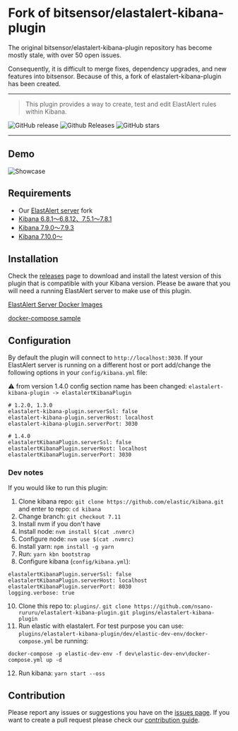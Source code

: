 # Fork of bitsensor/elastalert-kibana-plugin

The original bitsensor/elastalert-kibana-plugin repository has become mostly stale, with over 50 open issues. 

Consequently, it is difficult to merge fixes, dependency upgrades, and new features into bitsensor. Because of this, a fork of elastalert-kibana-plugin has been created.

---

> This plugin provides a way to create, test and edit ElastAlert rules within Kibana.

![GitHub release](https://img.shields.io/github/release/nsano-rururu/elastalert-kibana-plugin.svg)
![Github Releases](https://img.shields.io/github/downloads/nsano-rururu/elastalert-kibana-plugin/total.svg)
![GitHub stars](https://img.shields.io/github/stars/nsano-rururu/elastalert-kibana-plugin.svg?style=social&label=Stars)

---

## Demo
![Showcase](showcase.gif)
## Requirements
- Our [ElastAlert server](https://github.com/bitsensor/elastalert) fork
- [Kibana 6.8.1～6.8.12、7.5.1～7.8.1](https://github.com/nsano-rururu/elastalert-kibana-plugin/releases/tag/1.2.0)
- [Kibana 7.9.0～7.9.3](https://github.com/nsano-rururu/elastalert-kibana-plugin/releases/tag/1.3.0)
- [Kibana 7.10.0～](https://github.com/nsano-rururu/elastalert-kibana-plugin/releases/tag/1.4.0)

## Installation
Check the [releases](https://github.com/nsano-rururu/elastalert-kibana-plugin/releases) page to download and install the latest version of this plugin that is compatible with your Kibana version. Please be aware that you will need a running ElastAlert server to make use of this plugin.

[ElastAlert Server Docker Images](https://hub.docker.com/r/praecoapp/elastalert-server)

[docker-compose sample](https://github.com/nsano-rururu/elastalert-kibana-plugin/wiki/docker-compose-sample)

## Configuration

By default the plugin will connect to `http://localhost:3030`. If your ElastAlert server is running on a different host or port add/change the following options in your `config/kibana.yml` file: 

⚠️ from version 1.4.0 config section name has been changed:
`elastalert-kibana-plugin -> elastalertKibanaPlugin`

```
# 1.2.0, 1.3.0
elastalert-kibana-plugin.serverSsl: false
elastalert-kibana-plugin.serverHost: localhost
elastalert-kibana-plugin.serverPort: 3030

# 1.4.0
elastalertKibanaPlugin.serverSsl: false
elastalertKibanaPlugin.serverHost: localhost
elastalertKibanaPlugin.serverPort: 3030
```
### Dev notes

If you would like to run this plugin:

1) Clone kibana repo: `git clone https://github.com/elastic/kibana.git` and enter to repo: `cd kibana`
2) Change branch: `git checkout 7.11`
3) Install nvm if you don't have
4) Install node: `nvm install $(cat .nvmrc)`
5) Configure node: `nvm use $(cat .nvmrc)`
6) Install yarn: `npm install -g yarn`
7) Run: `yarn kbn bootstrap`
8) Configure kibana (`config/kibana.yml`):

```
elastalertKibanaPlugin.serverSsl: false
elastalertKibanaPlugin.serverHost: localhost
elastalertKibanaPlugin.serverPort: 8030
logging.verbose: true
```

10) Clone this repo to: `plugins/`. `git clone https://github.com/nsano-rururu/elastalert-kibana-plugin.git plugins/elastalert-kibana-plugin`
11) Run elastic with elastalert. For test purpose you can use: `plugins/elastalert-kibana-plugin/dev/elastic-dev-env/docker-compose.yml` be running:

`docker-compose -p elastic-dev-env -f dev\elastic-dev-env\docker-compose.yml up -d`

12) Run kibana: `yarn start --oss`

## Contribution
Please report any issues or suggestions you have on the [issues page](https://github.com/nsano-rururu/elastalert-kibana-plugin/issues). If you want to create a pull request please check our [contribution guide](CONTRIBUTING.md).
